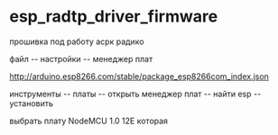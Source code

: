 # esp_radtp_driver_firmware
прошивка под работу асрк радико

файл -- настройки -- менеджер плат

http://arduino.esp8266.com/stable/package_esp8266com_index.json

инструменты -- платы -- открыть менеджер плат -- найти esp -- установить 

выбрать плату NodeMCU 1.0 12E которая

